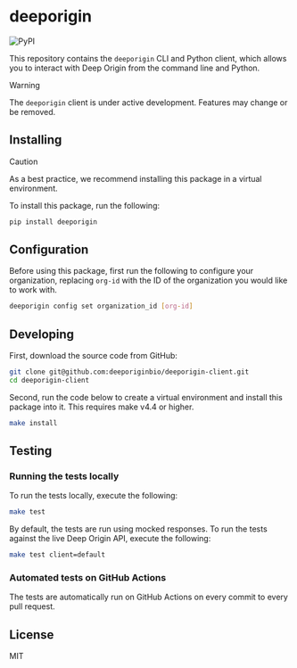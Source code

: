 # deeporigin

![PyPI](https://img.shields.io/pypi/v/deeporigin)

This repository contains the `deeporigin` CLI and
Python client, which allows you to interact with
Deep Origin from the command line and Python.

> [!WARNING]  
> The `deeporigin` client is under active development. Features
> may change or be removed.

## Installing

> [!CAUTION]
> As a best practice, we recommend installing this package in a virtual environment.

To install this package, run the following:

```bash
pip install deeporigin
```

## Configuration

Before using this package, first run the following to configure your organization, replacing `org-id` with the ID of the organization you would like to work with.

```bash
deeporigin config set organization_id [org-id]
```

## Developing

First, download the source code from GitHub:

```bash
git clone git@github.com:deeporiginbio/deeporigin-client.git
cd deeporigin-client
```

Second, run the code below to create a virtual environment and install this package into it. This requires make v4.4 or higher.

```bash
make install
```

## Testing

### Running the tests locally

To run the tests locally, execute the following:

```bash
make test
```

By default, the tests are run using mocked responses. To run the tests against the live Deep Origin API, execute the following:

```bash
make test client=default
```

### Automated tests on GitHub Actions

The tests are automatically run on GitHub Actions on every commit to every pull request.

## License

MIT
